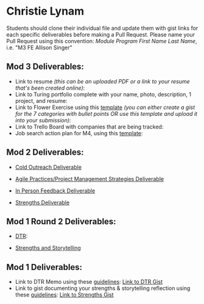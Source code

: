 # Christie Lynam

Students should clone their individual file and update them with gist links for each specific deliverables before making a Pull Request. Please name your Pull Request using this convention: *Module Program First Name Last Name*, i.e. "M3 FE Allison Singer"

## Mod 3 Deliverables:

* Link to resume *(this can be an uploaded PDF or a link to your resume that's been created online)*: 
* Link to Turing portfolio complete with your name, photo, description, 1 project, and resume:
* Link to Flower Exercise using this [template](https://github.com/turingschool/career-development-curriculum/blob/master/files/Career%20Unit%20-%20The%20Flower%20Diagram.pdf) *(you can either create a gist for the 7 categories with bullet points OR use this template and upload it into your submission):*
* Link to Trello Board with companies that are being tracked: 
* Job search action plan for M4, using this [template](https://github.com/turingschool/career-development-curriculum/blob/master/module_three/mod_4_action_plan_template.md):

## Mod 2 Deliverables:
* [Cold Outreach Deliverable](https://gist.github.com/christielynam/eb196c52031c63905c7b65bb5c7b83b8)

* [Agile Practices/Project Management Strategies Deliverable](https://gist.github.com/christielynam/9dd737f87dfae5298a007d29d403f8e8)

* [In Person Feedback Deliverable](https://gist.github.com/christielynam/24f7efd24d8b7993cb8648ad09af12e4)

* [Strengths Deliverable](https://gist.github.com/christielynam/f3136acbc62914ccfd7b00077db023d8)

## Mod 1 Round 2 Deliverables:

* [DTR](https://gist.github.com/christielynam/889a24f038fb62eb9f2a97e444bdad71):

* [Strengths and Storytelling](https://gist.github.com/christielynam/a74290993c50dbc417f233adb5811e8e)

## Mod 1 Deliverables:
* Link to DTR Memo using these [guidelines](https://github.com/turingschool/career-development-curriculum/blob/master/module_one/dtr_guidelines_memo.md): [Link to DTR Gist](https://gist.github.com/christielynam/31575e2de9f8c245e6fe65fb24b88dab)
* Link to gist documenting your strengths & storytelling reflection using these [guidelines](https://github.com/turingschool/career-development-curriculum/blob/master/module_one/strengths_storytelling_reflection.md): [Link to Strengths Gist](https://gist.github.com/christielynam/42fb1f78082b6e859e35d99ea651cf17)

